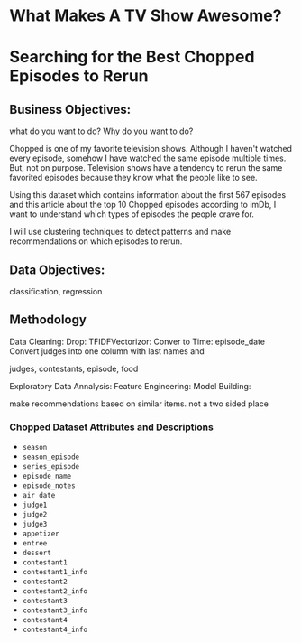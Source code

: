 # What Makes A TV Show Awesome?

# Searching for the Best Chopped Episodes to Rerun

## Business Objectives:
what do you want to do? Why do you want to do?

Chopped is one of my favorite television shows. Although I haven't watched every episode, somehow I have watched the same episode multiple times. But, not on purpose. Television shows have a tendency to rerun the same favorited episodes because they know what the people like to see.

Using this dataset which contains information about the first 567 episodes and this article about the top 10 Chopped episodes according to imDb, I want to understand which types of episodes the people crave for.

I will use clustering techniques to detect patterns and make recommendations on which episodes to rerun.

## Data Objectives:
classification, regression

## Methodology
Data Cleaning:
Drop:
TFIDFVectorizor:
Conver to Time: episode_date
Convert judges into one column with last names and 

judges, contestants, episode, food



Exploratory Data Annalysis:
Feature Engineering:
Model Building:

make recommendations based on similar items. not a two sided place

### Chopped Dataset Attributes and Descriptions 

- `season`
- `season_episode`
- `series_episode`
- `episode_name`
- `episode_notes`
- `air_date`
- `judge1`
- `judge2`
- `judge3`
- `appetizer`
- `entree`
- `dessert`
- `contestant1`
- `contestant1_info`
- `contestant2`
- `contestant2_info`
- `contestant3`
- `contestant3_info`
- `contestant4`
- `contestant4_info`